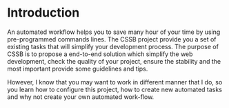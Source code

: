 # Introduction

An automated workflow helps you to save many hour of your time by using pre-programmed commands lines. The CSSB project provide you a set of existing tasks that will simplify your development process. The purpose of CSSB is to propose a end-to-end solution which simplify the web development, check the quality of your project, ensure the stability and the most important provide some guidelines and tips.

However, I know that you may want to work in different manner that I do, so you learn how to configure this project, how to create new automated tasks and why not  create your own automated work-flow.